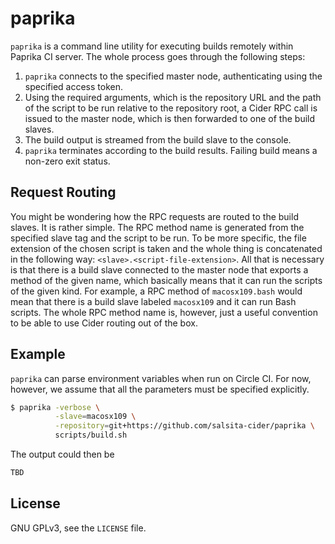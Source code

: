 # paprika #

`paprika` is a command line utility for executing builds remotely within Paprika
CI server. The whole process goes through the following steps:

1. `paprika` connects to the specified master node, authenticating using the
   specified access token.
2. Using the required arguments, which is the repository URL and the path of the
   script to be run relative to the repository root, a Cider RPC call is issued
   to the master node, which is then forwarded to one of the build slaves.
3. The build output is streamed from the build slave to the console.
4. `paprika` terminates according to the build results. Failing build means a
   non-zero exit status.

## Request Routing ##

You might be wondering how the RPC requests are routed to the build slaves. It
is rather simple. The RPC method name is generated from the specified slave tag
and the script to be run. To be more specific, the file extension of the chosen
script is taken and the whole thing is concatenated in the following way:
`<slave>.<script-file-extension>`. All that is necessary is that there is a
build slave connected to the master node that exports a method of the given
name, which basically means that it can run the scripts of the given kind. For
example, a RPC method of `macosx109.bash` would mean that there is a build slave
labeled `macosx109` and it can run Bash scripts. The whole RPC method name is,
however, just a useful convention to be able to use Cider routing out of the
box.

## Example ##

`paprika` can parse environment variables when run on Circle CI. For now,
however, we assume that all the parameters must be specified explicitly.

```bash
$ paprika -verbose \
          -slave=macosx109 \
          -repository=git+https://github.com/salsita-cider/paprika \ 
		  scripts/build.sh
```

The output could then be

```bash
TBD
```

## License ##

GNU GPLv3, see the `LICENSE` file.
